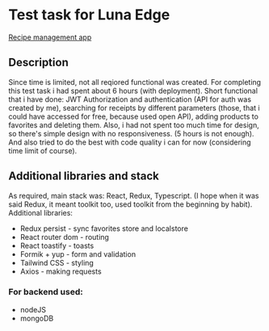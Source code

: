 # Test task for Luna Edge
[Recipe management app](https://recipe-management-40dcxq82h-botsyundenys.vercel.app)

## Description
Since time is limited, not all reqiored functional was created. For completing this test task i had spent about 6 hours (with deployment). 
Short functional that i have done: JWT Authorization and authentication (API for auth was created by me), searching for receipts by different parameters (those, that i could have accessed for free, because used open API), adding products to favorites and deleting them. Also, i had not spent too much time for design, so there's simple design with no responsiveness. (5 hours is not enough). And also tried to do the best with code quality i can for now (considering time limit of course).

## Additional libraries and stack
As required, main stack was: React, Redux, Typescript. (I hope when it was said Redux, it meant toolkit too, used toolkit from the beginning by habit).
Additional libraries:
- Redux persist - sync favorites store and localstore
- React router dom - routing
- React toastify - toasts
- Formik + yup - form and validation
- Tailwind CSS - styling
- Axios - making requests

### For backend used:
- nodeJS
- mongoDB